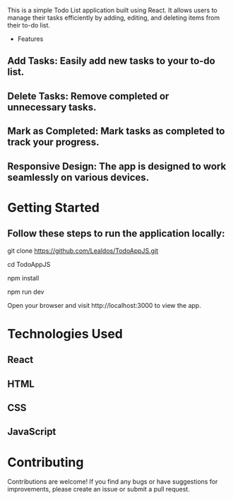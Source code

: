 This is a simple Todo List application built using React. It allows users to manage their tasks efficiently by adding, editing, and deleting items from their to-do list.

* Features
## Add Tasks: Easily add new tasks to your to-do list.
<!-- Edit Tasks: Edit the existing tasks to keep your list up-to-date. -->
## Delete Tasks: Remove completed or unnecessary tasks.
## Mark as Completed: Mark tasks as completed to track your progress.
## Responsive Design: The app is designed to work seamlessly on various devices.

# Getting Started
## Follow these steps to run the application locally:

 git clone https://github.com/Lealdos/TodoAppJS.git

cd TodoAppJS

 npm install

 npm run dev 

Open your browser and visit http://localhost:3000 to view the app.

# Technologies Used
## React
## HTML
## CSS
## JavaScript
# Contributing
Contributions are welcome! If you find any bugs or have suggestions for improvements, please create an issue or submit a pull request.